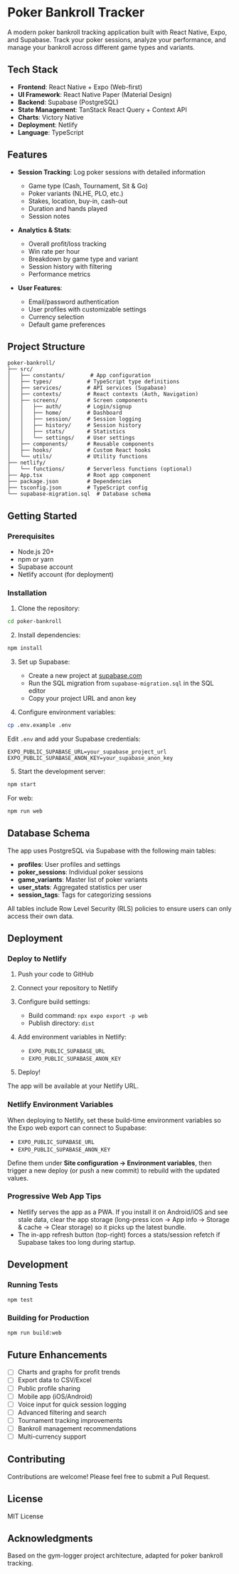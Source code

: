 # Poker Bankroll Tracker

A modern poker bankroll tracking application built with React Native, Expo, and Supabase. Track your poker sessions, analyze your performance, and manage your bankroll across different game types and variants.

## Tech Stack

- **Frontend**: React Native + Expo (Web-first)
- **UI Framework**: React Native Paper (Material Design)
- **Backend**: Supabase (PostgreSQL)
- **State Management**: TanStack React Query + Context API
- **Charts**: Victory Native
- **Deployment**: Netlify
- **Language**: TypeScript

## Features

- **Session Tracking**: Log poker sessions with detailed information
  - Game type (Cash, Tournament, Sit & Go)
  - Poker variants (NLHE, PLO, etc.)
  - Stakes, location, buy-in, cash-out
  - Duration and hands played
  - Session notes

- **Analytics & Stats**:
  - Overall profit/loss tracking
  - Win rate per hour
  - Breakdown by game type and variant
  - Session history with filtering
  - Performance metrics

- **User Features**:
  - Email/password authentication
  - User profiles with customizable settings
  - Currency selection
  - Default game preferences

## Project Structure

```
poker-bankroll/
├── src/
│   ├── constants/        # App configuration
│   ├── types/           # TypeScript type definitions
│   ├── services/        # API services (Supabase)
│   ├── contexts/        # React contexts (Auth, Navigation)
│   ├── screens/         # Screen components
│   │   ├── auth/        # Login/signup
│   │   ├── home/        # Dashboard
│   │   ├── session/     # Session logging
│   │   ├── history/     # Session history
│   │   ├── stats/       # Statistics
│   │   └── settings/    # User settings
│   ├── components/      # Reusable components
│   ├── hooks/           # Custom React hooks
│   └── utils/           # Utility functions
├── netlify/
│   └── functions/       # Serverless functions (optional)
├── App.tsx              # Root app component
├── package.json         # Dependencies
├── tsconfig.json        # TypeScript config
└── supabase-migration.sql  # Database schema
```

## Getting Started

### Prerequisites

- Node.js 20+
- npm or yarn
- Supabase account
- Netlify account (for deployment)

### Installation

1. Clone the repository:
```bash
cd poker-bankroll
```

2. Install dependencies:
```bash
npm install
```

3. Set up Supabase:
   - Create a new project at [supabase.com](https://supabase.com)
   - Run the SQL migration from `supabase-migration.sql` in the SQL editor
   - Copy your project URL and anon key

4. Configure environment variables:
```bash
cp .env.example .env
```

Edit `.env` and add your Supabase credentials:
```
EXPO_PUBLIC_SUPABASE_URL=your_supabase_project_url
EXPO_PUBLIC_SUPABASE_ANON_KEY=your_supabase_anon_key
```

5. Start the development server:
```bash
npm start
```

For web:
```bash
npm run web
```

## Database Schema

The app uses PostgreSQL via Supabase with the following main tables:

- **profiles**: User profiles and settings
- **poker_sessions**: Individual poker sessions
- **game_variants**: Master list of poker variants
- **user_stats**: Aggregated statistics per user
- **session_tags**: Tags for categorizing sessions

All tables include Row Level Security (RLS) policies to ensure users can only access their own data.

## Deployment

### Deploy to Netlify

1. Push your code to GitHub

2. Connect your repository to Netlify

3. Configure build settings:
   - Build command: `npx expo export -p web`
   - Publish directory: `dist`

4. Add environment variables in Netlify:
   - `EXPO_PUBLIC_SUPABASE_URL`
   - `EXPO_PUBLIC_SUPABASE_ANON_KEY`

5. Deploy!

The app will be available at your Netlify URL.

### Netlify Environment Variables

When deploying to Netlify, set these build-time environment variables so the Expo web export can connect to Supabase:

- `EXPO_PUBLIC_SUPABASE_URL`
- `EXPO_PUBLIC_SUPABASE_ANON_KEY`

Define them under **Site configuration → Environment variables**, then trigger a new deploy (or push a new commit) to rebuild with the updated values.

### Progressive Web App Tips

- Netlify serves the app as a PWA. If you install it on Android/iOS and see stale data, clear the app storage (long-press icon → App info → Storage & cache → Clear storage) so it picks up the latest bundle.
- The in-app refresh button (top-right) forces a stats/session refetch if Supabase takes too long during startup.

## Development

### Running Tests

```bash
npm test
```

### Building for Production

```bash
npm run build:web
```

## Future Enhancements

- [ ] Charts and graphs for profit trends
- [ ] Export data to CSV/Excel
- [ ] Public profile sharing
- [ ] Mobile app (iOS/Android)
- [ ] Voice input for quick session logging
- [ ] Advanced filtering and search
- [ ] Tournament tracking improvements
- [ ] Bankroll management recommendations
- [ ] Multi-currency support

## Contributing

Contributions are welcome! Please feel free to submit a Pull Request.

## License

MIT License

## Acknowledgments

Based on the gym-logger project architecture, adapted for poker bankroll tracking.
